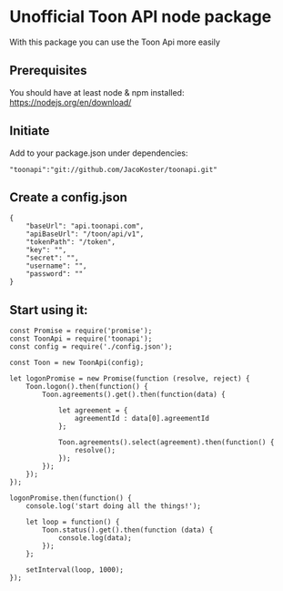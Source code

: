 # Unofficial Toon API node package
       
With this package you can use the Toon Api more easily

## Prerequisites

You should have at least node & npm installed: <https://nodejs.org/en/download/>

## Initiate

Add to your package.json under dependencies:

```
"toonapi":"git://github.com/JacoKoster/toonapi.git"
```

## Create a config.json

```
{
    "baseUrl": "api.toonapi.com",
    "apiBaseUrl": "/toon/api/v1",
    "tokenPath": "/token",
    "key": "",
    "secret": "",
    "username": "",
    "password": ""
}
```

## Start using it:

```
const Promise = require('promise');
const ToonApi = require('toonapi');
const config = require('./config.json');

const Toon = new ToonApi(config);

let logonPromise = new Promise(function (resolve, reject) {
    Toon.logon().then(function() {
        Toon.agreements().get().then(function(data) {

            let agreement = {
                agreementId : data[0].agreementId
            };

            Toon.agreements().select(agreement).then(function() {
                resolve();
            });
        });
    });
});

logonPromise.then(function() {
    console.log('start doing all the things!');

    let loop = function() {
        Toon.status().get().then(function (data) {
            console.log(data);
        });
    };

    setInterval(loop, 1000);
});

```
